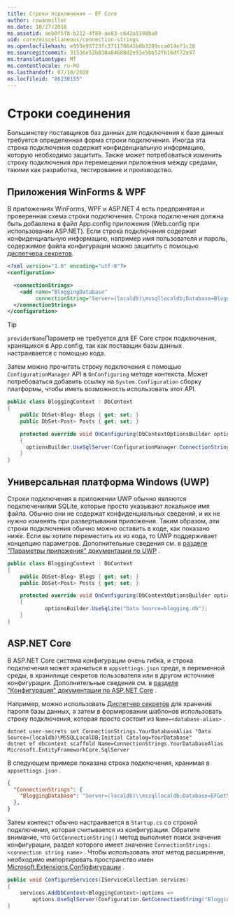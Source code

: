 ```yaml
---
title: Строки подключения — EF Core
author: rowanmiller
ms.date: 10/27/2016
ms.assetid: aeb0f5f8-b212-4f89-ae83-c642a5190ba0
uid: core/miscellaneous/connection-strings
ms.openlocfilehash: e955e93723fc371170641b0b3209cca014ef1c26
ms.sourcegitcommit: 31536e52b838a84680d2e93e5bb52fb16df72a97
ms.translationtype: MT
ms.contentlocale: ru-RU
ms.lasthandoff: 07/10/2020
ms.locfileid: "86238155"
---
```

# <a name="connection-strings"></a>Строки соединения

Большинству поставщиков баз данных для подключения к базе данных требуется определенная форма строки подключения. Иногда эта строка подключения содержит конфиденциальную информацию, которую необходимо защитить. Также может потребоваться изменить строку подключения при перемещении приложения между средами, такими как разработка, тестирование и производство.

## <a name="winforms--wpf-applications"></a>Приложения WinForms & WPF

В приложениях WinForms, WPF и ASP.NET 4 есть предпринятая и проверенная схема строки подключения. Строка подключения должна быть добавлена в файл App.config приложения (Web.config при использовании ASP.NET). Если строка подключения содержит конфиденциальную информацию, например имя пользователя и пароль, содержимое файла конфигурации можно защитить с помощью [диспетчера секретов](/aspnet/core/security/app-secrets#secret-manager).

``` xml
<?xml version="1.0" encoding="utf-8"?>
<configuration>

  <connectionStrings>
    <add name="BloggingDatabase"
         connectionString="Server=(localdb)\mssqllocaldb;Database=Blogging;Trusted_Connection=True;" />
  </connectionStrings>
</configuration>
```

> [!TIP]  
> `providerName`Параметр не требуется для EF Core строк подключения, хранящихся в App.config, так как поставщик базы данных настраивается с помощью кода.

Затем можно прочитать строку подключения с помощью `ConfigurationManager` API в `OnConfiguring` методе контекста. Может потребоваться добавить ссылку на `System.Configuration` сборку платформы, чтобы иметь возможность использовать этот API.

``` csharp
public class BloggingContext : DbContext
{
    public DbSet<Blog> Blogs { get; set; }
    public DbSet<Post> Posts { get; set; }

    protected override void OnConfiguring(DbContextOptionsBuilder optionsBuilder)
    {
      optionsBuilder.UseSqlServer(ConfigurationManager.ConnectionStrings["BloggingDatabase"].ConnectionString);
    }
}
```

## <a name="universal-windows-platform-uwp"></a>Универсальная платформа Windows (UWP)

Строки подключения в приложении UWP обычно являются подключениями SQLite, которые просто указывают локальное имя файла. Обычно они не содержат конфиденциальных сведений, и их не нужно изменять при развертывании приложения. Таким образом, эти строки подключения обычно можно оставить в коде, как показано ниже. Если вы хотите переместить их из кода, то UWP поддерживает концепцию параметров. Дополнительные сведения см. в [разделе "Параметры приложения" документации по UWP](/windows/uwp/app-settings/store-and-retrieve-app-data) .

``` csharp
public class BloggingContext : DbContext
{
    public DbSet<Blog> Blogs { get; set; }
    public DbSet<Post> Posts { get; set; }

    protected override void OnConfiguring(DbContextOptionsBuilder optionsBuilder)
    {
            optionsBuilder.UseSqlite("Data Source=blogging.db");
    }
}
```

## <a name="aspnet-core"></a>ASP.NET Core

В ASP.NET Core система конфигурации очень гибка, и строка подключения может храниться в `appsettings.json` среде, в переменной среды, в хранилище секретов пользователя или в другом источнике конфигурации. Дополнительные сведения см. в [разделе "Конфигурация" документации по ASP.NET Core](/aspnet/core/fundamentals/configuration) .

Например, можно использовать [Диспетчер секретов](/aspnet/core/security/app-secrets#secret-manager) для хранения пароля базы данных, а затем в формировании шаблонов использовать строку подключения, которая просто состоит из `Name=<database-alias>` .

```dotnetcli
dotnet user-secrets set ConnectionStrings.YourDatabaseAlias "Data Source=(localdb)\MSSQLLocalDB;Initial Catalog=YourDatabase"
dotnet ef dbcontext scaffold Name=ConnectionStrings.YourDatabaseAlias Microsoft.EntityFrameworkCore.SqlServer
```

В следующем примере показана строка подключения, хранимая в `appsettings.json` .

``` json
{
  "ConnectionStrings": {
    "BloggingDatabase": "Server=(localdb)\\mssqllocaldb;Database=EFGetStarted.ConsoleApp.NewDb;Trusted_Connection=True;"
  },
}
```

Затем контекст обычно настраивается в `Startup.cs` со строкой подключения, которая считывается из конфигурации. Обратите внимание, что `GetConnectionString()` метод выполняет поиск значения конфигурации, раздел которого имеет значение `ConnectionStrings:<connection string name>` . Чтобы использовать этот метод расширения, необходимо импортировать пространство имен [Microsoft.Extensions.Configфигурации](/dotnet/api/microsoft.extensions.configuration) .

``` csharp
public void ConfigureServices(IServiceCollection services)
{
    services.AddDbContext<BloggingContext>(options =>
        options.UseSqlServer(Configuration.GetConnectionString("BloggingDatabase")));
}
```
